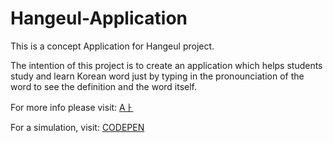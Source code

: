 # Hangeul-Application

This is a concept Application for Hangeul project.

The intention of this project is to create an application which helps students study and learn Korean word just by typing in the pronounciation of the word to see the definition and the word itself.


For more info please visit:
[Aㅏ](https://withoutwax.me/blog/2017/7/29/6p3bwfbbm1ez0s3uk5squx7rt2s0ts)

For a simulation, visit:
[CODEPEN](https://codepen.io/withoutwax/full/VMvXWJ/)

